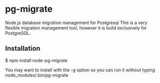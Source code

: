 # pg-migrate

Node.js database migration management for Postgresql
This is a very flexible migration management tool, however it is build exclusively for PostgreSQL. 

## Installation

  $ npm install node-pg-migrate

  You may want to install with the -g option so you can run it without typing node_modules/.bin/pg-migrate